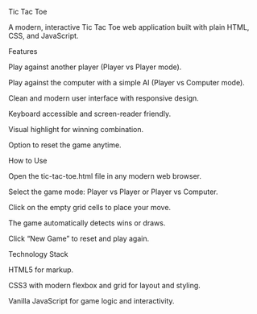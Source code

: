 Tic Tac Toe

A modern, interactive Tic Tac Toe web application built with plain HTML, CSS, and JavaScript.


Features

Play against another player (Player vs Player mode).

Play against the computer with a simple AI (Player vs Computer mode).

Clean and modern user interface with responsive design.

Keyboard accessible and screen-reader friendly.

Visual highlight for winning combination.

Option to reset the game anytime.


How to Use

Open the tic-tac-toe.html file in any modern web browser.

Select the game mode: Player vs Player or Player vs Computer.

Click on the empty grid cells to place your move.

The game automatically detects wins or draws.

Click “New Game” to reset and play again.


Technology Stack

HTML5 for markup.

CSS3 with modern flexbox and grid for layout and styling.

Vanilla JavaScript for game logic and interactivity.
